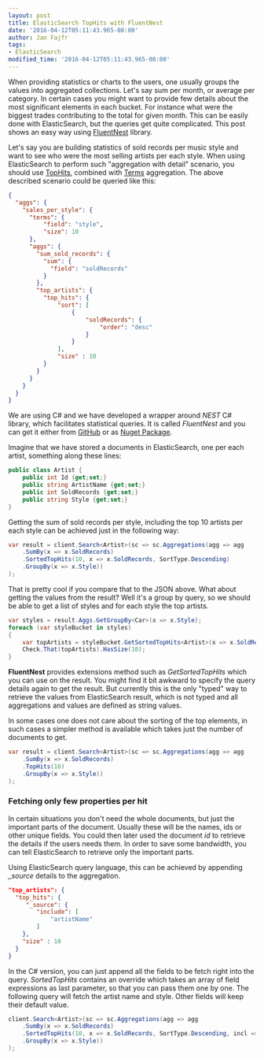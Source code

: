 ```yaml
---
layout: post
title: ElasticSearch TopHits with FluentNest
date: '2016-04-12T05:11:43.965-08:00'
author: Jan Fajfr
tags:
- ElasticSearch
modified_time: '2016-04-12T05:11:43.965-08:00'
---
```


When providing statistics or charts to the users, one usually groups the values into aggregated collections. Let's say sum per month, or average per category. In certain cases you might want to provide few details about the most significant elements in each bucket. For instance what were the biggest trades contributing to the total for given month. This can be easily done with ElasticSearch, but the queries get quite complicated. This post shows an easy way using [FluentNest](https://github.com/hoonzis/fluentnest) library.

Let's say you are building statistics of sold records per music style and want to see who were the most selling artists per each style. When using ElasticSearch to perform such "aggregation with detail" scenario, you should use  [TopHits](https://www.elastic.co/guide/en/elasticsearch/reference/current/search-aggregations-metrics-top-hits-aggregation.html), combined with [Terms](https://www.elastic.co/guide/en/elasticsearch/reference/current/search-aggregations-bucket-terms-aggregation.html) aggregation. The above described scenario could be queried like this:

```json
{
  "aggs": {
    "sales_per_style": {
      "terms": {
          "field": "style",
          "size": 10
      },
      "aggs": {
      	"sum_sold_records": {
          "sum": {
            "field": "soldRecords"
          }
        },
        "top_artists": {
          "top_hits": {
              "sort": [
                  {
                      "soldRecords": {
                          "order": "desc"
                      }
                  }
              ],
              "size" : 10
          }
        }
      }
    }
  }
}
```

We are using C\# and we have developed a wrapper around *NEST* C\# library, which facilitates statistical queries. It is called *FluentNest* and you can get it either from [GitHub](https://github.com/hoonzis/fluentnest) or as [Nuget Package](https://www.nuget.org/packages/FluentNest/).

Imagine that we have stored a documents in ElasticSearch, one per each artist, something along these lines:

```csharp
public class Artist {
    public int Id {get;set;}
	public string ArtistName {get;set;}
	public int SoldRecords {get;set;}
	public string Style {get;set;}
}
```

Getting the sum of sold records per style, including the top 10 artists per each style can be achieved just in the following way:

```csharp
var result = client.Search<Artist>(sc => sc.Aggregations(agg => agg
    .SumBy(x => x.SoldRecords)
    .SortedTopHits(10, x => x.SoldRecords, SortType.Descending)
    .GroupBy(x => x.Style))
);
```

That is pretty cool if you compare that to the JSON above. What about getting the values from the result? Well it's a group by query, so we should be able to get a list of styles and for each style the top artists.

```cs
var styles = result.Aggs.GetGroupBy<Car>(x => x.Style);
foreach (var styleBucket in styles)
{
    var topArtists = styleBucket.GetSortedTopHits<Artist>(x => x.SoldRecords, SortType.Descending);
    Check.That(topArtists).HasSize(10);
}
```
**FluentNest** provides extensions method such as *GetSortedTopHits* which you can use on the result. You might find it bit awkward to specify the query details again to get the result. But currently this is the only "typed" way to retrieve the values from ElasticSearch result, which is not typed and all aggregations and values are defined as string values.

In some cases one does not care about the sorting of the top elements, in such cases a simpler method is available which takes just the number of documents to get.

```csharp
var result = client.Search<Artist>(sc => sc.Aggregations(agg => agg
    .SumBy(x => x.SoldRecords)
    .TopHits(10)
    .GroupBy(x => x.Style))
);
```

### Fetching only few properties per hit
In certain situations you don't need the whole documents, but just the important parts of the document. Usually these will be the names, ids or other unique fields. You could then later used the document *id* to retrieve the details if the users needs them. In order to save some bandwidth, you can tell ElasticSearch to retrieve only the important parts.

Using ElasticSearch query language, this can be achieved by appending *_source* details to the aggregation.

```json
"top_artists": {
  "top_hits": {
     "_source": {
  		"include": [
  			"artistName"
  		]
  	},
    "size" : 10
  }
}
```

In the C\# version, you can just append all the fields to be fetch right into the query. *SortedTopHits* contains an override which takes an array of field expressions as last parameter, so that you can pass them one by one. The following query will fetch the artist name and style. Other fields will keep their default value.

```csharp
client.Search<Artist>(sc => sc.Aggregations(agg => agg
    .SumBy(x => x.SoldRecords)
    .SortedTopHits(10, x => x.SoldRecords, SortType.Descending, incl => incl.ArtistName, incl => incl.Style)
    .GroupBy(x => x.Style))
);
```

